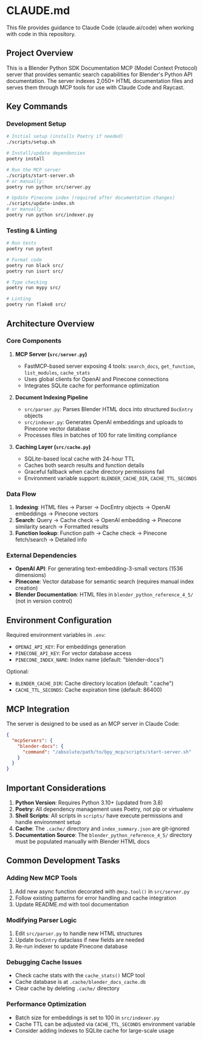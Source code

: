# CLAUDE.md

This file provides guidance to Claude Code (claude.ai/code) when working with code in this repository.

## Project Overview

This is a Blender Python SDK Documentation MCP (Model Context Protocol) server that provides semantic search capabilities for Blender's Python API documentation. The server indexes 2,050+ HTML documentation files and serves them through MCP tools for use with Claude Code and Raycast.

## Key Commands

### Development Setup
```bash
# Initial setup (installs Poetry if needed)
./scripts/setup.sh

# Install/update dependencies
poetry install

# Run the MCP server
./scripts/start-server.sh
# or manually:
poetry run python src/server.py

# Update Pinecone index (required after documentation changes)
./scripts/update-index.sh
# or manually:
poetry run python src/indexer.py
```

### Testing & Linting
```bash
# Run tests
poetry run pytest

# Format code
poetry run black src/
poetry run isort src/

# Type checking
poetry run mypy src/

# Linting
poetry run flake8 src/
```

## Architecture Overview

### Core Components

1. **MCP Server (`src/server.py`)**
   - FastMCP-based server exposing 4 tools: `search_docs`, `get_function`, `list_modules`, `cache_stats`
   - Uses global clients for OpenAI and Pinecone connections
   - Integrates SQLite cache for performance optimization

2. **Document Indexing Pipeline**
   - `src/parser.py`: Parses Blender HTML docs into structured `DocEntry` objects
   - `src/indexer.py`: Generates OpenAI embeddings and uploads to Pinecone vector database
   - Processes files in batches of 100 for rate limiting compliance

3. **Caching Layer (`src/cache.py`)**
   - SQLite-based local cache with 24-hour TTL
   - Caches both search results and function details
   - Graceful fallback when cache directory permissions fail
   - Environment variable support: `BLENDER_CACHE_DIR`, `CACHE_TTL_SECONDS`

### Data Flow

1. **Indexing**: HTML files → Parser → DocEntry objects → OpenAI embeddings → Pinecone vectors
2. **Search**: Query → Cache check → OpenAI embedding → Pinecone similarity search → Formatted results
3. **Function lookup**: Function path → Cache check → Pinecone fetch/search → Detailed info

### External Dependencies

- **OpenAI API**: For generating text-embedding-3-small vectors (1536 dimensions)
- **Pinecone**: Vector database for semantic search (requires manual index creation)
- **Blender Documentation**: HTML files in `blender_python_reference_4_5/` (not in version control)

## Environment Configuration

Required environment variables in `.env`:
- `OPENAI_API_KEY`: For embeddings generation
- `PINECONE_API_KEY`: For vector database access
- `PINECONE_INDEX_NAME`: Index name (default: "blender-docs")

Optional:
- `BLENDER_CACHE_DIR`: Cache directory location (default: ".cache")
- `CACHE_TTL_SECONDS`: Cache expiration time (default: 86400)

## MCP Integration

The server is designed to be used as an MCP server in Claude Code:
```json
{
  "mcpServers": {
    "blender-docs": {
      "command": "/absolute/path/to/bpy_mcp/scripts/start-server.sh"
    }
  }
}
```

## Important Considerations

1. **Python Version**: Requires Python 3.10+ (updated from 3.8)
2. **Poetry**: All dependency management uses Poetry, not pip or virtualenv
3. **Shell Scripts**: All scripts in `scripts/` have execute permissions and handle environment setup
4. **Cache**: The `.cache/` directory and `index_summary.json` are git-ignored
5. **Documentation Source**: The `blender_python_reference_4_5/` directory must be populated manually with Blender HTML docs

## Common Development Tasks

### Adding New MCP Tools
1. Add new async function decorated with `@mcp.tool()` in `src/server.py`
2. Follow existing patterns for error handling and cache integration
3. Update README.md with tool documentation

### Modifying Parser Logic
1. Edit `src/parser.py` to handle new HTML structures
2. Update `DocEntry` dataclass if new fields are needed
3. Re-run indexer to update Pinecone database

### Debugging Cache Issues
- Check cache stats with the `cache_stats()` MCP tool
- Cache database is at `.cache/blender_docs_cache.db`
- Clear cache by deleting `.cache/` directory

### Performance Optimization
- Batch size for embeddings is set to 100 in `src/indexer.py`
- Cache TTL can be adjusted via `CACHE_TTL_SECONDS` environment variable
- Consider adding indexes to SQLite cache for large-scale usage